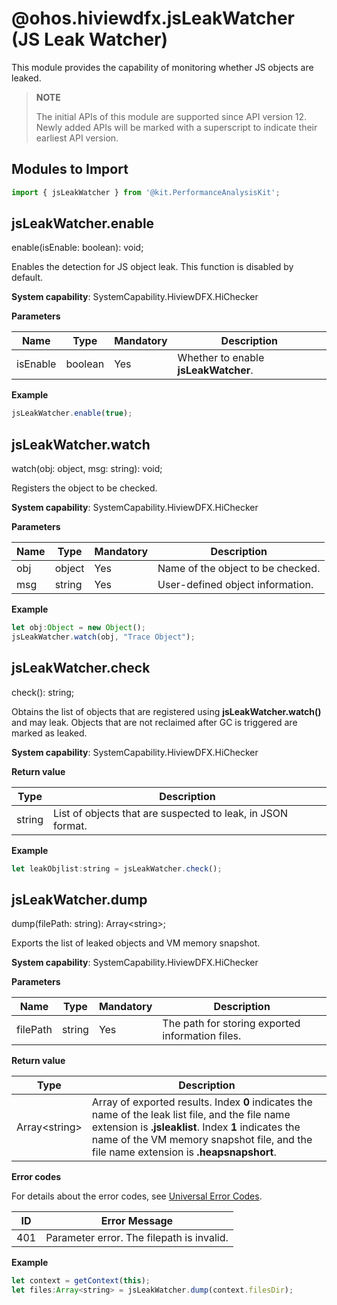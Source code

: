 # @ohos.hiviewdfx.jsLeakWatcher (JS Leak Watcher)

This module provides the capability of monitoring whether JS objects are leaked.

> **NOTE**
>
> The initial APIs of this module are supported since API version 12. Newly added APIs will be marked with a superscript to indicate their earliest API version.

## Modules to Import

```js
import { jsLeakWatcher } from '@kit.PerformanceAnalysisKit';
```


## jsLeakWatcher.enable

enable(isEnable: boolean): void;

Enables the detection for JS object leak. This function is disabled by default.

**System capability**: SystemCapability.HiviewDFX.HiChecker

**Parameters**

| Name| Type| Mandatory| Description|
| -------- | -------- | -------- | -------- |
| isEnable | boolean | Yes| Whether to enable **jsLeakWatcher**.|

**Example**

```js
jsLeakWatcher.enable(true);
```


## jsLeakWatcher.watch

watch(obj: object, msg: string): void;

Registers the object to be checked.

**System capability**: SystemCapability.HiviewDFX.HiChecker

**Parameters**

| Name| Type| Mandatory| Description|
| -------- | -------- | -------- | -------- |
| obj | object | Yes| Name of the object to be checked.|
| msg | string | Yes| User-defined object information.|

**Example**

```js
let obj:Object = new Object();
jsLeakWatcher.watch(obj, "Trace Object");
```


## jsLeakWatcher.check

check(): string;

Obtains the list of objects that are registered using **jsLeakWatcher.watch()** and may leak. Objects that are not reclaimed after GC is triggered are marked as leaked.

**System capability**: SystemCapability.HiviewDFX.HiChecker

**Return value**

| Type   | Description                                                      |
| ------- | ---------------------------------------------------------- |
| string | List of objects that are suspected to leak, in JSON format.|

**Example**
```js
let leakObjlist:string = jsLeakWatcher.check();
```


## jsLeakWatcher.dump

dump(filePath: string): Array&lt;string&gt;;

Exports the list of leaked objects and VM memory snapshot.

**System capability**: SystemCapability.HiviewDFX.HiChecker

**Parameters**

| Name| Type| Mandatory| Description|
| -------- | -------- | -------- | -------- |
| filePath | string | Yes| The path for storing exported information files.|

**Return value**

| Type   | Description                                                      |
| ------- | ---------------------------------------------------------- |
| Array&lt;string&gt; | Array of exported results. Index **0** indicates the name of the leak list file, and the file name extension is **.jsleaklist**. Index **1** indicates the name of the VM memory snapshot file, and the file name extension is **.heapsnapshort**.|

**Error codes**

For details about the error codes, see [Universal Error Codes](../errorcode-universal.md).

| ID| Error Message|
| ------- | ----------------------------------------------------------------- |
| 401 | Parameter error. The filepath is invalid.                      |

**Example**

```js
let context = getContext(this);
let files:Array<string> = jsLeakWatcher.dump(context.filesDir);
```
